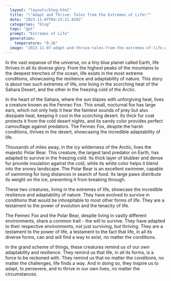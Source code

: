 ```yaml
---
  layout: "layouts/blog.html"
  title: "\"Adapt and Thrive: Tales from the Extremes of Life\""
  date: "2023-11-07T04:23:11.810Z"
  categories: "blog"
  tags: "gpt"
  prompt: "Extremes of Life"
  generation: 
    temperature: "0.26"
  image: "2023-11-07-adapt-and-thrive-tales-from-the-extremes-of-life.webp"
---
```

In the vast expanse of the universe, on a tiny blue planet called Earth, life thrives in all its diverse glory. From the highest peaks of the mountains to the deepest trenches of the ocean, life exists in the most extreme conditions, showcasing the resilience and adaptability of nature. This story is about two such extremes of life, one living in the scorching heat of the Sahara Desert, and the other in the freezing cold of the Arctic.

In the heart of the Sahara, where the sun blazes with unforgiving heat, lives a creature known as the Fennec Fox. This small, nocturnal fox has large ears, which not only help it hear the faintest sounds of prey but also dissipate heat, keeping it cool in the scorching desert. Its thick fur coat protects it from the cold desert nights, and its sandy color provides perfect camouflage against predators. The Fennec Fox, despite the harsh conditions, thrives in the desert, showcasing the incredible adaptability of life.

Thousands of miles away, in the icy wilderness of the Arctic, lives the majestic Polar Bear. This creature, the largest land predator on Earth, has adapted to survive in the freezing cold. Its thick layer of blubber and dense fur provide insulation against the cold, while its white color helps it blend into the snowy landscape. The Polar Bear is an excellent swimmer, capable of swimming for long distances in search of food. Its large paws distribute its weight on the ice, preventing it from breaking through. 

These two creatures, living in the extremes of life, showcase the incredible resilience and adaptability of nature. They have evolved to survive in conditions that would be inhospitable to most other forms of life. They are a testament to the power of evolution and the tenacity of life.

The Fennec Fox and the Polar Bear, despite living in vastly different environments, share a common trait - the will to survive. They have adapted to their respective environments, not just surviving, but thriving. They are a testament to the power of life, a testament to the fact that life, in all its diverse forms, can and will find a way to exist, no matter the conditions.

In the grand scheme of things, these creatures remind us of our own adaptability and resilience. They remind us that life, in all its forms, is a force to be reckoned with. They remind us that no matter the conditions, no matter the challenges, life finds a way. And in doing so, they inspire us to adapt, to persevere, and to thrive in our own lives, no matter the circumstances.
